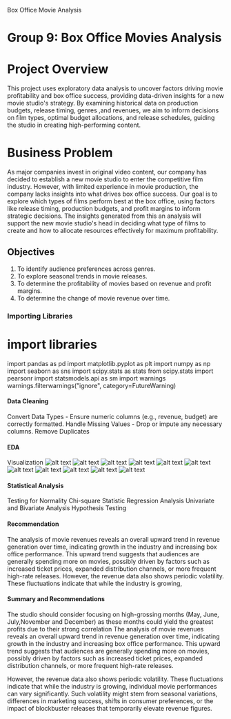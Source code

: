 Box Office Movie Analysis
# **Group 9: Box Office Movies Analysis**
# **Project Overview**
This project uses exploratory data analysis to uncover factors driving movie profitability and box office success, providing data-driven insights for a new movie studio's strategy. By examining historical data on production budgets, release timing, genres ,and revenues, we aim to inform decisions on film types, optimal budget allocations, and release schedules, guiding the studio in creating high-performing content.
# **Business Problem**
As major companies invest in original video content, our company has decided to establish a new movie studio to enter the competitive film industry. However, with limited experience in movie production, the company lacks insights into what drives box office success. Our goal is to explore which types of films perform best at the box office, using factors like release timing, production budgets, and profit margins to inform strategic decisions. The insights generated from this an
analysis will support the new movie studio's head in deciding what type of films to create and how to allocate resources effectively for maximum profitability.
## **Objectives** 
1. To identify audience preferences across genres.
2. To explore seasonal trends in movie releases.
3. To determine the profitability of movies based on revenue and profit margins.
4. To determine the change of movie revenue over time.
### Importing Libraries
# import libraries 
import pandas as pd
import matplotlib.pyplot as plt
import numpy as np
import seaborn as sns
import scipy.stats as stats
from scipy.stats import pearsonr
import statsmodels.api as sm
import warnings 
warnings.filterwarnings("ignore", category=FutureWarning)
#### Data Cleaning
Convert Data Types - Ensure numeric columns (e.g., revenue, budget) are correctly formatted.
Handle Missing Values - Drop or impute any necessary columns.
Remove Duplicates
#### EDA
Visualization
![alt text](image.png)
![alt text](image-1.png)
![alt text](image-2.png)
![alt text](image-3.png)
![alt text](image-4.png)
![alt text](image-5.png)
![alt text](image-6.png)
![alt text](image-7.png)
![alt text](image-8.png)
![alt text](image-9.png)
![alt text](image-10.png)
#### Statistical Analysis
Testing for Normality
Chi-square Statistic
Regression Analysis
Univariate and Bivariate Analysis
Hypothesis Testing
#### Recommendation
The analysis of movie revenues reveals an overall upward trend in revenue generation over time, indicating growth in the industry and increasing box office performance. This upward trend suggests that audiences are generally spending more on movies, possibly driven by factors such as increased ticket prices, expanded distribution channels, or more frequent high-rate releases.
However, the revenue data also shows periodic volatility. These fluctuations indicate that while the industry is growing,
#### Summary and Recommendations
The studio should consider focusing on high-grossing months (May, June, July,November and December) as these months could yield the greatest profits due to their strong correlation
The analysis of movie revenues reveals an overall upward trend in revenue generation over time, indicating growth in the industry and increasing box office performance. This upward trend suggests that audiences are generally spending more on movies, possibly driven by factors such as increased ticket prices, expanded distribution channels, or more frequent high-rate releases.

However, the revenue data also shows periodic volatility. These fluctuations indicate that while the industry is growing, individual movie performances can vary significantly. Such volatility might stem from seasonal variations, differences in marketing success, shifts in consumer preferences, or the impact of blockbuster releases that temporarily elevate revenue figures.
